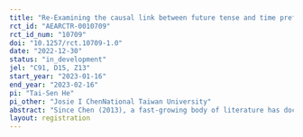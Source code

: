 ```yaml
---
title: "Re-Examining the causal link between future tense and time preference: evidence from English monolinguals"
rct_id: "AEARCTR-0010709"
rct_id_num: "10709"
doi: "10.1257/rct.10709-1.0"
date: "2022-12-30"
status: "in_development"
jel: "C91, D15, Z13"
start_year: "2023-01-16"
end_year: "2023-02-16"
pi: "Tai-Sen He"
pi_other: "Josie I ChenNational Taiwan University"
abstract: "Since Chen (2013), a fast-growing body of literature has documented abundant supporting evidence for the linguistic-savings hypothesis (LSH). Despite this influx of research, direct causal evidence is limited. In the present study, we will re-examine the LSH within English, a strong future time reference language, using English monolingual subjects. In our experiment, participants will be randomly assigned to either "will" or "no will" condition and make a series of binary decisions in a standard time preference task, choosing between an immediate, smaller reward, versus a delayed larger reward. In the "will" condition, the delayed rewards will be described using future tense, whereas, in the "no will" condition, the delayed rewards will be described using present tense by omitting the future tense marking."
layout: registration
---
```


